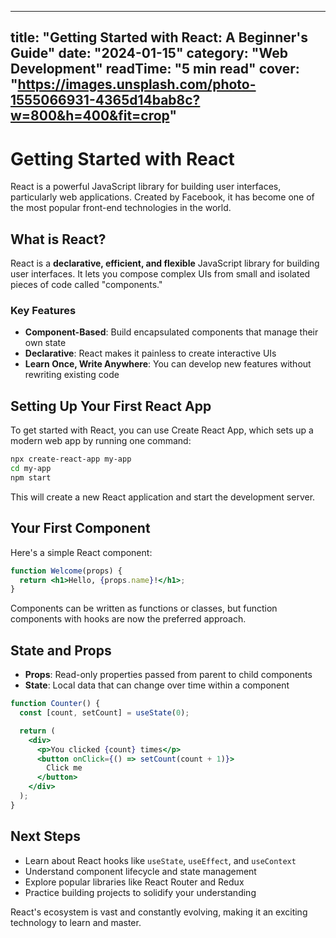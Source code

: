 
---
title: "Getting Started with React: A Beginner's Guide"
date: "2024-01-15"
category: "Web Development"
readTime: "5 min read"
cover: "https://images.unsplash.com/photo-1555066931-4365d14bab8c?w=800&h=400&fit=crop"
---

# Getting Started with React

React is a powerful JavaScript library for building user interfaces, particularly web applications. Created by Facebook, it has become one of the most popular front-end technologies in the world.

## What is React?

React is a **declarative, efficient, and flexible** JavaScript library for building user interfaces. It lets you compose complex UIs from small and isolated pieces of code called "components."

### Key Features

- **Component-Based**: Build encapsulated components that manage their own state
- **Declarative**: React makes it painless to create interactive UIs
- **Learn Once, Write Anywhere**: You can develop new features without rewriting existing code

## Setting Up Your First React App

To get started with React, you can use Create React App, which sets up a modern web app by running one command:

```bash
npx create-react-app my-app
cd my-app
npm start
```

This will create a new React application and start the development server.

## Your First Component

Here's a simple React component:

```jsx
function Welcome(props) {
  return <h1>Hello, {props.name}!</h1>;
}
```

Components can be written as functions or classes, but function components with hooks are now the preferred approach.

## State and Props

- **Props**: Read-only properties passed from parent to child components
- **State**: Local data that can change over time within a component

```jsx
function Counter() {
  const [count, setCount] = useState(0);

  return (
    <div>
      <p>You clicked {count} times</p>
      <button onClick={() => setCount(count + 1)}>
        Click me
      </button>
    </div>
  );
}
```

## Next Steps

- Learn about React hooks like `useState`, `useEffect`, and `useContext`
- Understand component lifecycle and state management
- Explore popular libraries like React Router and Redux
- Practice building projects to solidify your understanding

React's ecosystem is vast and constantly evolving, making it an exciting technology to learn and master.
